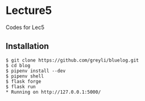 # Lecture5
Codes for Lec5
## Installation

```
$ git clone https://github.com/greyli/bluelog.git
$ cd blog
$ pipenv install --dev
$ pipenv shell
$ flask forge
$ flask run
* Running on http://127.0.0.1:5000/
```

